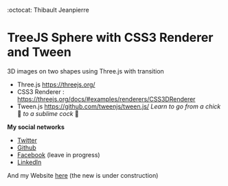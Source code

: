 :octocat: Thibault Jeanpierre
# TreeJS Sphere with CSS3 Renderer and Tween

3D images on two shapes using Three.js with transition

* Three.js https://threejs.org/
* CSS3 Renderer : https://threejs.org/docs/#examples/renderers/CSS3DRenderer
* Tween.js https://github.com/tweenjs/tween.js/
_Learn to go from a chick_ :baby_chick: _to a sublime cock_ :chicken:

**My social networks**
* [Twitter](https://twitter.com/ThibaultJP1)
* [Github](https://github.com/thibault60000)
* [Facebook](https://www.facebook.com/ThibaultJP60000) (leave in progress)
* [LinkedIn](https://www.linkedin.com/in/thibault-jeanpierre-a9b40295/)

And my Website [here](https://thibault60000.github.io/thibaultjeanpierre--website/) (the new is under construction)
